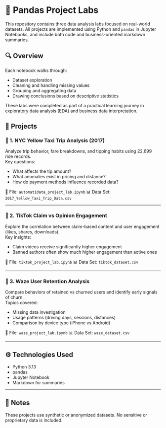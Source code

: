 # 🐼 Pandas Project Labs

This repository contains three data analysis labs focused on real-world datasets. All projects are implemented using Python and `pandas` in Jupyter Notebooks, and include both code and business-oriented markdown summaries.

## 🔍 Overview

Each notebook walks through:
- Dataset exploration
- Cleaning and handling missing values
- Grouping and aggregating data
- Drawing conclusions based on descriptive statistics

These labs were completed as part of a practical learning journey in exploratory data analysis (EDA) and business data interpretation.

## 📁 Projects

### 🚕 1. NYC Yellow Taxi Trip Analysis (2017)
Analyze trip behavior, fare breakdowns, and tipping habits using 22,699 ride records.  
Key questions:
- What affects the tip amount?
- What anomalies exist in pricing and distance?
- How do payment methods influence recorded data?

📂 File: `automatidata_project_lab.ipynb`
📊 Data Set: `2017_Yellow_Taxi_Trip_Data.csv`

---

### 📱 2. TikTok Claim vs Opinion Engagement
Explore the correlation between claim-based content and user engagement (likes, shares, downloads).  
Key insights:
- Claim videos receive significantly higher engagement
- Banned authors often show much higher engagement than active ones

📂 File: `tiktok_project_lab.ipynb`
📊 Data Set: `tiktok_dataset.csv`

---

### 🧭 3. Waze User Retention Analysis
Compare behaviors of retained vs churned users and identify early signals of churn.  
Topics covered:
- Missing data investigation
- Usage patterns (driving days, sessions, distances)
- Comparison by device type (iPhone vs Android)

📂 File: `waze_project_lab.ipynb`
📊 Data Set: `waze_dataset.csv`

---

## ⚙️ Technologies Used

- Python 3.13
- pandas
- Jupyter Notebook
- Markdown for summaries

---

## 📌 Notes

These projects use synthetic or anonymized datasets. No sensitive or proprietary data is included.
